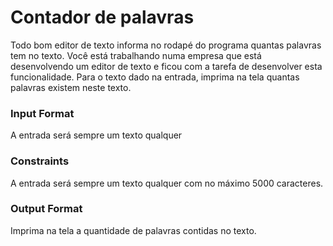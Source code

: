 # Contador de palavras

Todo bom editor de texto informa no rodapé do programa quantas palavras tem no texto. Você está trabalhando numa empresa que está desenvolvendo um editor de texto e ficou com a tarefa de desenvolver esta funcionalidade. Para o texto dado na entrada, imprima na tela quantas palavras existem neste texto.

### Input Format

A entrada será sempre um texto qualquer

### Constraints

A entrada será sempre um texto qualquer com no máximo 5000 caracteres.

### Output Format

Imprima na tela a quantidade de palavras contidas no texto.
